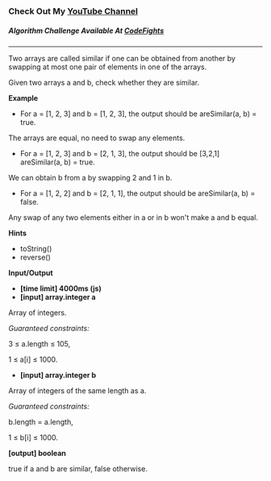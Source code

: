 ### Check Out My [YouTube Channel](https://www.YouTube.com/CodingTutorials360)

##### Algorithm Challenge Available At [CodeFights](https://codefights.com/arcade/intro/level-4/xYXfzQmnhBvEKJwXP)

---

Two arrays are called similar if one can be obtained from another by swapping at most one pair of elements in one of the arrays.

Given two arrays a and b, check whether they are similar.

**Example**

- For a = [1, 2, 3] and b = [1, 2, 3], the output should be
  areSimilar(a, b) = true.

The arrays are equal, no need to swap any elements.

- For a = [1, 2, 3] and b = [2, 1, 3], the output should be [3,2,1]
  areSimilar(a, b) = true.

We can obtain b from a by swapping 2 and 1 in b.

- For a = [1, 2, 2] and b = [2, 1, 1], the output should be
  areSimilar(a, b) = false.

Any swap of any two elements either in a or in b won't make a and b equal.

**Hints**

- toString()
- reverse()

**Input/Output**

- **[time limit] 4000ms (js)**
- **[input] array.integer a**

Array of integers.

_Guaranteed constraints:_

3 ≤ a.length ≤ 105,

1 ≤ a[i] ≤ 1000.

- **[input] array.integer b**

Array of integers of the same length as a.

_Guaranteed constraints:_

b.length = a.length,

1 ≤ b[i] ≤ 1000.

**[output] boolean**

true if a and b are similar, false otherwise.
